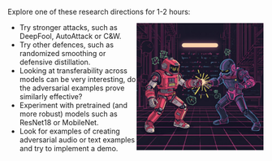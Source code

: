Explore one of these research directions for 1-2 hours:

<img src="https://github.com/rastringer/ai_sec_course_resources/blob/main/2_adversarial_ml/images/adversarial_ml.png?raw=true" width="250" align="right" alt="Adversarial ML Image">

* Try stronger attacks, such as DeepFool, AutoAttack or C&W.
* Try other defences, such as randomized smoothing or defensive distillation. 
* Looking at transferability across models can be very interesting, do the adversarial examples prove similarly effective?
* Experiment with pretrained (and more robust) models such as ResNet18 or MobileNet.
* Look for examples of creating adversarial audio or text examples and try to implement a demo.